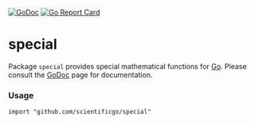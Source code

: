 [![GoDoc](https://godoc.org/github.com/scientificgo/special?status.svg)](https://godoc.org/github.com/scientificgo/special)
[![Go Report Card](https://goreportcard.com/badge/github.com/scientificgo/special)](https://goreportcard.com/report/github.com/scientificgo/special)

# special

Package `special` provides special mathematical functions for [Go](https://golang.org). Please consult the [GoDoc](https://godoc.org/github.com/scientificgo/special) page for documentation.


### Usage

`import "github.com/scientificgo/special"`
